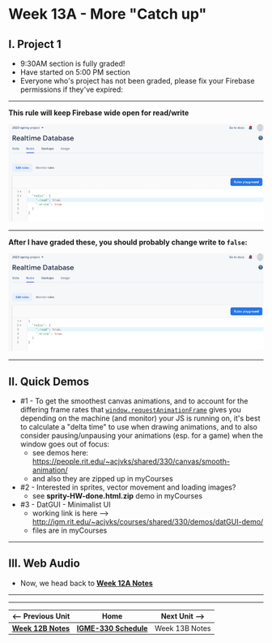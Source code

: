 # Week 13A - More "Catch up"

## I. Project 1
- 9:30AM section is fully graded!
- Have started on 5:00 PM section
- Everyone who's project has not been graded, please fix your Firebase permissions if they've expired:

<hr>

**This rule will keep Firebase wide open for read/write**

![screenshot](_images/firebase-1.png)

<hr>

**After I have graded these, you should probably change write to `false`:**

![screenshot](_images/firebase-2.png)

<hr>

## II. Quick Demos
- #1 - To get the smoothest canvas animations, and to account for the differing frame rates that [`window.requestAnimationFrame`](https://developer.mozilla.org/en-US/docs/Web/API/window/requestAnimationFrame) gives you depending on the machine (and monitor) your JS is running on, it's best to calculate a "delta time" to use when drawing animations, and to also consider pausing/unpausing your animations (esp. for a game) when the window goes out of focus:
  - see demos here: https://people.rit.edu/~acjvks/shared/330/canvas/smooth-animation/
  - and also they are zipped up in myCourses
- #2 - Interested in sprites, vector movement and loading images?
    - see **sprity-HW-done.html.zip** demo in myCourses
- #3 - DatGUI - Minimalist UI
    - working link is here --> http://igm.rit.edu/~acjvks/courses/shared/330/demos/datGUI-demo/
    - files are in myCourses

<hr>

## III. Web Audio
- Now, we head back to  [**Week 12A Notes**](12A.md) 


<hr><hr>

| <-- Previous Unit | Home | Next Unit -->
| --- | --- | --- 
| [**Week 12B Notes**](12B.md)     |  [**IGME-330 Schedule**](../schedule.md) | Week 13B Notes
